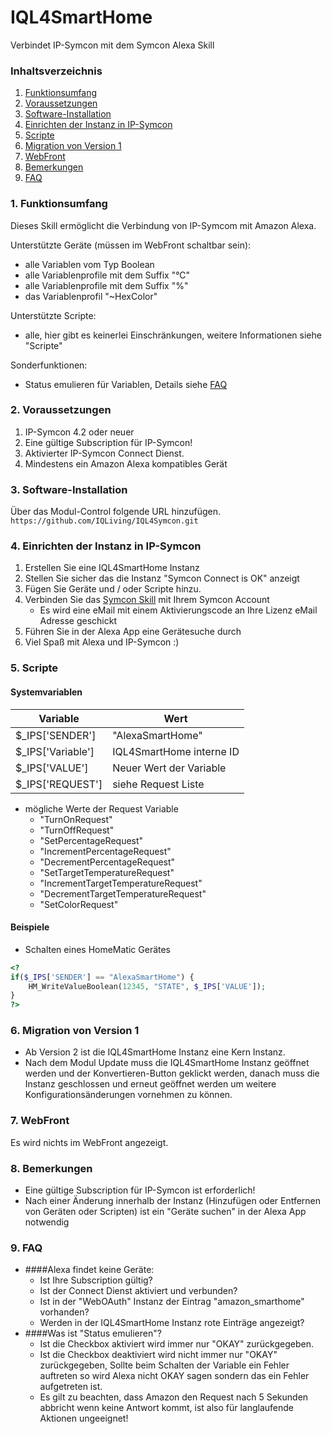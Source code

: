 # IQL4SmartHome
Verbindet IP-Symcon mit dem Symcon Alexa Skill

### Inhaltsverzeichnis

1. [Funktionsumfang](#1-funktionsumfang)
2. [Voraussetzungen](#2-voraussetzungen)
3. [Software-Installation](#3-software-installation)
4. [Einrichten der Instanz in IP-Symcon](#4-einrichten-der-instanz-in-ip-symcon)
5. [Scripte](#5-scripte)
6. [Migration von Version 1](#6-migration-von-version-1)
7. [WebFront](#7-webfront)
8. [Bemerkungen](#8-bemerkungen)
9. [FAQ](#9-faq)


### 1. Funktionsumfang

Dieses Skill ermöglicht die Verbindung von IP-Symcom mit Amazon Alexa.

Unterstützte Geräte (müssen im WebFront schaltbar sein): 
 - alle Variablen vom Typ Boolean 
 - alle Variablenprofile mit dem Suffix "°C"
 - alle Variablenprofile mit dem Suffix "%"
 - das Variablenprofil "~HexColor"

Unterstützte Scripte:
- alle, hier gibt es keinerlei Einschränkungen, weitere Informationen siehe "Scripte"

Sonderfunktionen:
- Status emulieren für Variablen, Details siehe [FAQ](#9-faq)

### 2. Voraussetzungen

1. IP-Symcon 4.2 oder neuer
2. Eine gültige Subscription für IP-Symcon!
3. Aktivierter IP-Symcon Connect Dienst.
4. Mindestens ein Amazon Alexa kompatibles Gerät

### 3. Software-Installation

Über das Modul-Control folgende URL hinzufügen.  
`https://github.com/IQLiving/IQL4Symcon.git`  

### 4. Einrichten der Instanz in IP-Symcon

1. Erstellen Sie eine IQL4SmartHome Instanz
2. Stellen Sie sicher das die Instanz "Symcon Connect is OK" anzeigt
3. Fügen Sie Geräte und / oder Scripte hinzu.
4. Verbinden Sie das [Symcon Skill](http://alexa.amazon.de/spa/index.html#skills/dp/B01MY4T8EN/?ref=skill_dsk_skb_sr_0) mit Ihrem Symcon Account
    - Es wird eine eMail mit einem Aktivierungscode an Ihre Lizenz eMail Adresse geschickt
5. Führen Sie in der Alexa App eine Gerätesuche durch
6. Viel Spaß mit Alexa und IP-Symcon :)

### 5. Scripte
#### Systemvariablen

 Variable   | Wert
-----------|---------
$_IPS['SENDER'] | "AlexaSmartHome"
$_IPS['Variable'] |IQL4SmartHome interne ID
$_IPS['VALUE'] | 	Neuer Wert der Variable
$_IPS['REQUEST']| siehe Request Liste
                                    
- mögliche Werte der Request Variable
    - "TurnOnRequest"
    - "TurnOffRequest"
    - "SetPercentageRequest"
    - "IncrementPercentageRequest"
    - "DecrementPercentageRequest"
    - "SetTargetTemperatureRequest"
    - "IncrementTargetTemperatureRequest"
    - "DecrementTargetTemperatureRequest"
    - "SetColorRequest"



#### Beispiele

- Schalten eines HomeMatic Gerätes

```php
<?
if($_IPS['SENDER'] == "AlexaSmartHome") {
	HM_WriteValueBoolean(12345, "STATE", $_IPS['VALUE']);
}
?>
```




### 6. Migration von Version 1

- Ab Version 2 ist die IQL4SmartHome Instanz eine Kern Instanz.
- Nach dem Modul Update muss die IQL4SmartHome Instanz geöffnet werden und der Konvertieren-Button geklickt werden, danach muss die Instanz geschlossen und erneut geöffnet werden um weitere Konfigurationsänderungen vornehmen zu können. 

### 7. WebFront

Es wird nichts im WebFront angezeigt.

### 8. Bemerkungen

- Eine gültige Subscription für IP-Symcon ist erforderlich!
- Nach einer Änderung innerhalb der Instanz (Hinzufügen oder Entfernen von Geräten oder Scripten) ist ein "Geräte suchen" in der Alexa App notwendig

### 9. FAQ

- ####Alexa findet keine Geräte:
    - Ist Ihre Subscription gültig?
    - Ist der Connect Dienst aktiviert und verbunden?
    - Ist in der "WebOAuth" Instanz der Eintrag "amazon_smarthome" vorhanden?
    - Werden in der IQL4SmartHome Instanz rote Einträge angezeigt?
- ####Was ist "Status emulieren"?
    - Ist die Checkbox aktiviert wird immer nur "OKAY" zurückgegeben.
    - Ist die Checkbox deaktiviert wird nicht immer nur "OKAY" zurückgegeben, Sollte beim Schalten der Variable ein Fehler auftreten so wird Alexa nicht OKAY sagen sondern das ein Fehler aufgetreten ist.
    - Es gilt zu beachten, dass Amazon den Request nach 5 Sekunden abbricht wenn keine Antwort kommt, ist also für langlaufende Aktionen ungeeignet!
